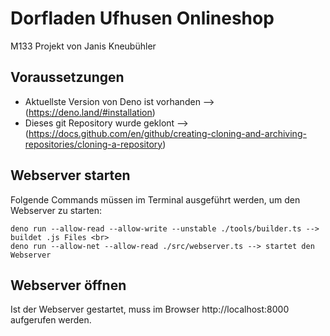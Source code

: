 # Dorfladen Ufhusen Onlineshop
M133 Projekt von Janis Kneubühler

## Voraussetzungen
- Aktuellste Version von Deno ist vorhanden --> (https://deno.land/#installation)
- Dieses git Repository wurde geklont --> (https://docs.github.com/en/github/creating-cloning-and-archiving-repositories/cloning-a-repository) 

## Webserver starten
Folgende Commands müssen im Terminal ausgeführt werden, um den Webserver zu starten:

```
deno run --allow-read --allow-write --unstable ./tools/builder.ts --> buildet .js Files <br>
deno run --allow-net --allow-read ./src/webserver.ts --> startet den Webserver
```

## Webserver öffnen
Ist der Webserver gestartet, muss im Browser http://localhost:8000 aufgerufen werden.

